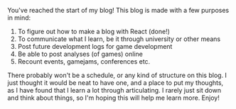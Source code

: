You've reached the start of my blog!
This blog is made with a few purposes in mind:

1. To figure out how to make a blog with React (done!)
2. To communicate what I learn, be it through university or other means
3. Post future development logs for game development
4. Be able to post analyses (of games) online
5. Recount events, gamejams, conferences etc.

There probably won't be a schedule, or any kind of structure on this blog.
I just thought it would be neat to have one, and a place to put my thoughts, as
I have found that I learn a lot through articulating. I rarely just sit down and
think about things, so I'm hoping this will help me learn more. Enjoy!